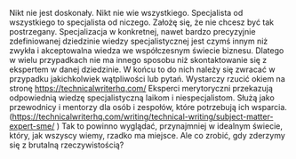 ﻿Nikt nie jest doskonały. Nikt nie wie wszystkiego.
Specjalista od wszystkiego to specjalista od niczego. Założę się, że nie chcesz być tak postrzegany. Specjalizacja w konkretnej, nawet bardzo precyzyjnie zdefiniowanej dziedzinie wiedzy specjalistycznej jest czymś innym niż zwykła i akceptowalna wiedza we współczesnym świecie biznesu.
Dlatego w wielu przypadkach nie ma innego sposobu niż skontaktowanie się z ekspertem w danej dziedzinie. W końcu to do nich należy się zwracać w przypadku jakichkolwiek wątpliwości lub pytań. Wystarczy rzucić okiem na stronę https://technicalwriterhq.com/
Eksperci merytoryczni przekazują odpowiednią wiedzę specjalistyczną laikom i niespecjalistom. Służą jako przewodnicy i mentorzy dla osób i zespołów, które potrzebują ich wsparcia.
(https://technicalwriterhq.com/writing/technical-writing/subject-matter-expert-sme/ )
Tak to powinno wyglądać, przynajmniej w idealnym świecie, który, jak wszyscy wiemy, rzadko ma miejsce.
Ale co zrobić, gdy zderzymy się z brutalną rzeczywistością?
